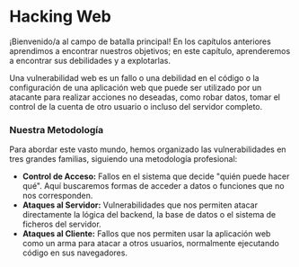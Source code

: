 # Hacking Web

¡Bienvenido/a al campo de batalla principal! En los capítulos anteriores aprendimos a encontrar nuestros objetivos; en este capítulo, aprenderemos a encontrar sus debilidades y a explotarlas.

Una vulnerabilidad web es un fallo o una debilidad en el código o la configuración de una aplicación web que puede ser utilizado por un atacante para realizar acciones no deseadas, como robar datos, tomar el control de la cuenta de otro usuario o incluso del servidor completo.

### Nuestra Metodología

Para abordar este vasto mundo, hemos organizado las vulnerabilidades en tres grandes familias, siguiendo una metodología profesional:

* **Control de Acceso:** Fallos en el sistema que decide "quién puede hacer qué". Aquí buscaremos formas de acceder a datos o funciones que no nos corresponden.
* **Ataques al Servidor:** Vulnerabilidades que nos permiten atacar directamente la lógica del backend, la base de datos o el sistema de ficheros del servidor.
* **Ataques al Cliente:** Fallos que nos permiten usar la aplicación web como un arma para atacar a otros usuarios, normalmente ejecutando código en sus navegadores.
